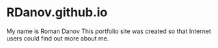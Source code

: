 # RDanov.github.io
My name is Roman Danov
This portfolio site was created so that Internet users could find out more about me.
